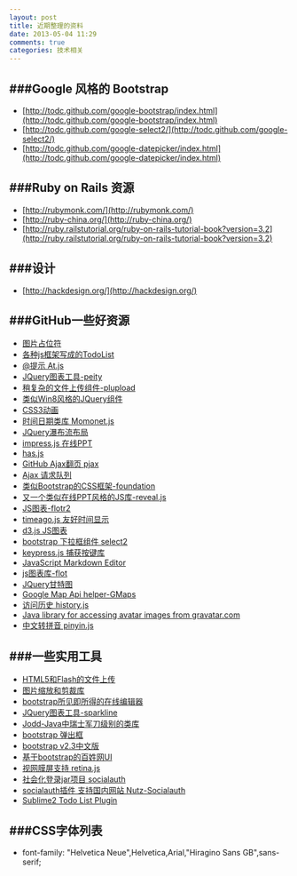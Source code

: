 ```yaml
---
layout: post
title: 近期整理的资料
date: 2013-05-04 11:29
comments: true
categories: 技术相关
---
```

###Google 风格的 Bootstrap
---------
+ [http://todc.github.com/google-bootstrap/index.html](http://todc.github.com/google-bootstrap/index.html)
+ [http://todc.github.com/google-select2/](http://todc.github.com/google-select2/)
+ [http://todc.github.com/google-datepicker/index.html](http://todc.github.com/google-datepicker/index.html)

###Ruby on Rails 资源
---------
+ [http://rubymonk.com/](http://rubymonk.com/)
+ [http://ruby-china.org/](http://ruby-china.org/)
+ [http://ruby.railstutorial.org/ruby-on-rails-tutorial-book?version=3.2](http://ruby.railstutorial.org/ruby-on-rails-tutorial-book?version=3.2)

###设计
--------
+ [http://hackdesign.org/](http://hackdesign.org/)

###GitHub一些好资源
--------
+ [图片占位符](http://imsky.github.com/holder/)
+ [各种js框架写成的TodoList](https://github.com/addyosmani/todomvc)
+ [@提示 At.js](http://ichord.github.com/At.js/)
+ [JQuery图表工具-peity](http://benpickles.github.com/peity/)
+ [稍复杂的文件上传组件-plupload](http://www.plupload.com/example_queuewidget.php)
+ [类似Win8风格的JQuery组件](http://gridster.net/#usage)
+ [CSS3动画](http://daneden.me/animate/)
+ [时间日期类库 Momonet.js](http://momentjs.com/)
+ [JQuery瀑布流布局](http://masonry.desandro.com/)
+ [impress.js 在线PPT](http://bartaz.github.com/impress.js/#/bored)
+ [has.js](https://github.com/phiggins42/has.js)
+ [GitHub Ajax翻页 pjax](https://github.com/defunkt/jquery-pjax)
+ [Ajax 请求队列](http://foliotek.github.com/AjaxQ/)
+ [类似Bootstrap的CSS框架-foundation](http://foundation.zurb.com/)
+ [又一个类似在线PPT风格的JS库-reveal.js](http://lab.hakim.se/reveal-js/#/5)
+ [JS图表-flotr2](http://www.humblesoftware.com/flotr2/)
+ [timeago.js 友好时间显示](http://timeago.yarp.com/)
+ [d3.js JS图表](http://d3js.org/)
+ [bootstrap 下拉框组件 select2](http://ivaynberg.github.com/select2/)
+ [keypress.js 捕获按键库](http://dmauro.github.com/Keypress/)
+ [JavaScript Markdown Editor](http://epiceditor.com/)
+ [js图表库-flot](http://www.flotcharts.org/)
+ [JQuery甘特图](http://taitems.github.com/jQuery.Gantt/)
+ [Google Map Api helper-GMaps](http://hpneo.github.com/gmaps/)
+ [访问历史 history.js](https://github.com/balupton/history.js)
+ [Java library for accessing avatar images from gravatar.com](https://github.com/ralfebert/jgravatar)
+ [中文转拼音 pinyin.js](https://github.com/chinalu/JSPinyin)


###一些实用工具
------
+ [HTML5和Flash的文件上传](http://www.uploadify.com/)
+ [图片缩放和剪裁库](http://www.gotoquiz.com/web-coding/programming/java-programming/create-thumbnails-and-avatars-in-java/)
+ [bootstrap所见即所得的在线编辑器](http://jhollingworth.github.com/bootstrap-wysihtml5/)
+ [JQuery图表工具-sparkline](http://omnipotent.net/jquery.sparkline/#s-about)
+ [Jodd-Java中瑞士军刀级别的类库](http://jodd.org/)
+ [bootstrap 弹出框](http://bootboxjs.com/)
+ [bootstrap v2.3中文版](http://xiemin.me/bootstrap-2.3.0/index.html)
+ [基于bootstrap的百姓网UI](http://baixing.github.com/Puerh/index.html)
+ [视网膜屏支持 retina.js](http://retinajs.com/)
+ [社会化登录jar项目 socialauth](http://code.google.com/p/socialauth/)
+ [socialauth插件 支持国内网站 Nutz-Socialauth](http://wendal.net/376.html)
+ [Sublime2 Todo List Plugin](https://github.com/aziz/PlainTasks)

###CSS字体列表
------------
+ font-family: "Helvetica Neue",Helvetica,Arial,"Hiragino Sans GB",sans-serif;
